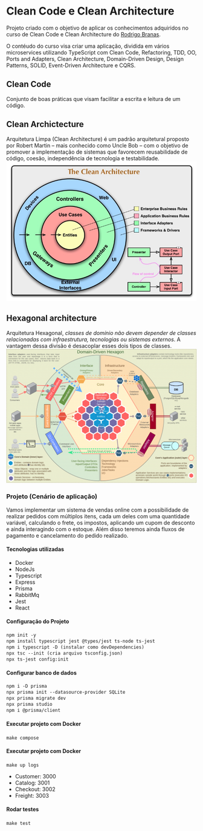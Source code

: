 # Clean Code e Clean Architecture

Projeto criado com o objetivo de aplicar os conhecimentos adquiridos no curso de Clean Code e Clean Architecture do [Rodrigo Branas](https://app.branas.io/public/products).

O contéudo do curso visa criar uma aplicação, dividida em vários microservices utilizando TypeScript com Clean Code, Refactoring, TDD, OO, Ports and Adapters, Clean Architecture, Domain-Driven Design, Design Patterns, SOLID, Event-Driven Architecture e CQRS.

## Clean Code

Conjunto de boas práticas que visam facilitar a escrita e leitura de um código.

## Clean Archictecture

Arquitetura Limpa (Clean Architecture) é um padrão arquitetural proposto por Robert Martin – mais conhecido como Uncle Bob – com o objetivo de promover a implementação de sistemas que favorecem reusabilidade de código, coesão, independência de tecnologia e testabilidade.
![Clean Architecture](https://github.com/victorcarlosgf/clean_code-clean_architecture/blob/main/resources/CleanArchitecture.jpg)

## Hexagonal architecture

Arquitetura Hexagonal, *classes de domínio não devem depender de classes relacionadas com infraestrutura, tecnologias ou sistemas externos*. A vantagem dessa divisão é desacoplar esses dois tipos de classes.
![Hexagonal architecture](https://github.com/victorcarlosgf/clean_code-clean_architecture/blob/main/resources/Arquitetura-Hexagonal-PECA-2-1-1024x721.png)

### Projeto (Cenário de aplicação)

Vamos implementar um sistema de vendas online com a possibilidade de realizar pedidos com múltiplos itens, 
cada um deles com uma quantidade variável, calculando o frete, os impostos, aplicando um cupom de desconto 
e ainda interagindo com o estoque. Além disso teremos ainda fluxos de pagamento e cancelamento do pedido realizado.

#### Tecnologias utilizadas
* Docker
* NodeJs
* Typescript
* Express
* Prisma
* RabbitMq
* Jest
* React

#### Configuração do Projeto
```
npm init -y
npm install typescript jest @types/jest ts-node ts-jest
npm i typescript -D (instalar como devDependencies)
npx tsc --init (cria arquivo tsconfig.json)
npx ts-jest config:init
```

#### Configurar banco de dados
```
npm i -D prisma
npx prisma init --datasource-provider SQLite
npx prisma migrate dev
npx prisma studio
npm i @prisma/client
```

#### Executar projeto com Docker
`make compose`

#### Executar projeto com Docker
`make up logs`

* Customer: 3000
* Catalog: 3001
* Checkout: 3002
* Freight: 3003

#### Rodar testes
`make test`